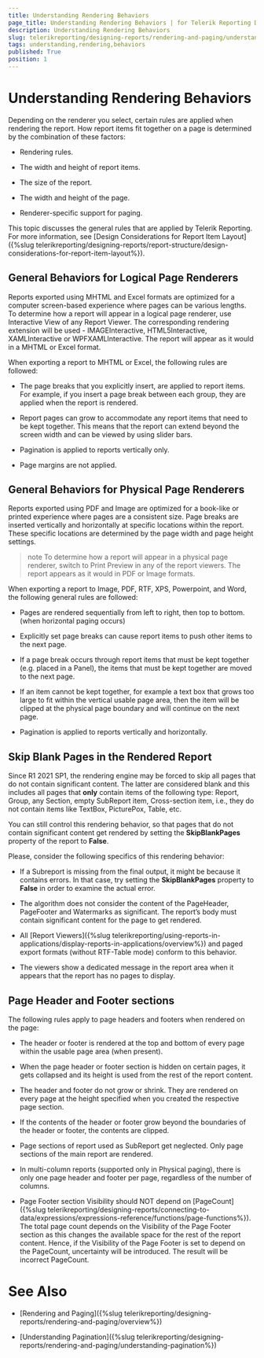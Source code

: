 ```yaml
---
title: Understanding Rendering Behaviors
page_title: Understanding Rendering Behaviors | for Telerik Reporting Documentation
description: Understanding Rendering Behaviors
slug: telerikreporting/designing-reports/rendering-and-paging/understanding-rendering-behaviors
tags: understanding,rendering,behaviors
published: True
position: 1
---
```


# Understanding Rendering Behaviors



Depending on the renderer you select, certain rules are applied when rendering the report. How report items fit together
				on a page is determined by the combination of these factors:
			

* Rendering rules.

* The width and height of report items.

* The size of the report.

* The width and height of the page.

* Renderer-specific support for paging.

This topic discusses the general rules that are applied by Telerik Reporting. For more information, see
				[Design Considerations for Report Item Layout]({%slug telerikreporting/designing-reports/report-structure/design-considerations-for-report-item-layout%}).
			

## General Behaviors for Logical Page Renderers

Reports exported using MHTML and Excel formats are optimized for a computer screen-based experience where pages can be
					various lengths. To determine how a report will appear in a logical page renderer, use Interactive View of any Report Viewer.
					The corresponding rendering extension will be used - IMAGEInteractive, HTML5Interactive, XAMLInteractive or WPFXAMLInteractive.
					The report will appear as it would in a MHTML or Excel format.
				

When exporting a report to MHTML or Excel, the following rules are followed:

* The page breaks that you explicitly insert, are applied to report items. For example, if you insert a page break
						between each group, they are applied when the report is rendered.

* Report pages can grow to accommodate any report items that need to be kept together. This means that the report can
						extend beyond the screen width and can be viewed by using slider bars.

* Pagination is applied to reports vertically only.

* Page margins are not applied.

## General Behaviors for Physical Page Renderers

Reports exported using PDF and Image are optimized for a book-like or printed experience where pages are a consistent
					size. Page breaks are inserted vertically and horizontally at specific locations within the report. These specific
					locations are determined by the page width and page height settings.
				

>note To determine how a report will appear in a physical page renderer, switch to Print Preview in any of the report viewers.						The report appears as it would in PDF or Image formats.					


When exporting a report to Image, PDF, RTF, XPS, Powerpoint, and Word, the following general rules are followed:

* Pages are rendered sequentially from left to right, then top to bottom. (when horizontal paging occurs)

* Explicitly set page breaks can cause report items to push other items to the next page.

* If a page break occurs through report items that must be kept together (e.g. placed in a Panel), the items that must be
						kept together are moved to the next page.
					

* If an item cannot be kept together, for example a text box that grows too large to fit within the vertical
						usable page area, then the item will be clipped at the physical page boundary and will continue on the next page.
					

* Pagination is applied to reports vertically and horizontally.

## Skip Blank Pages in the Rendered Report 

Since R1 2021 SP1, the rendering engine may be forced to skip all pages that do not contain significant content.
          The latter are considered blank and this includes all pages that __only__ contain items of the following type: Report, Group, any Section, empty SubReport item,
          Cross-section item, i.e., they do not contain items like TextBox, PicturePox, Table, etc.
        

You can still control this rendering behavior, so that pages that do not contain significant content get rendered by setting the __SkipBlankPages__ property of
          the report to __False__.
        

Please, consider the following specifics of this rendering behavior:
        

* If a Subreport is missing from the final output, it might be because it contains errors.
              In that case, try setting the __SkipBlankPages__ property to __False__ in order to examine the actual error.
            

* The algorithm does not consider the content of the PageHeader, PageFooter and Watermarks as significant.
              The report’s body must contain significant content for the page to get rendered. 
            

* All [Report Viewers]({%slug telerikreporting/using-reports-in-applications/display-reports-in-applications/overview%}) and paged export formats (without RTF-Table mode) conform to this behavior. 

* The viewers show a dedicated message in the report area when it appears that the report has no pages to display. 

## Page Header and Footer sections

The following rules apply to page headers and footers when rendered on the page:
				

* The header or footer is rendered at the top and bottom of every page within the usable page area (when present).

* When the page header or footer section is hidden on certain pages, it gets collapsed and its height is used from the
            rest of the report content.
          

* The header and footer do not grow or shrink. They are rendered on every page
            at the height specified when you created the respective page section.

* If the contents of the header or footer grow beyond the boundaries of the header or footer, the contents are clipped.

* Page sections of report used as SubReport get neglected. Only page sections of the main report are rendered.

* In multi-column reports (supported only in Physical paging), there is only one page header and footer per page, 
          regardless of the number of columns.

* Page Footer section Visibility should NOT depend on [PageCount]({%slug telerikreporting/designing-reports/connecting-to-data/expressions/expressions-reference/functions/page-functions%}).
              The total page count depends on the Visibility of the Page Footer section as this changes the available space for the rest of the report content. Hence, if the Visibility of the Page Footer is set to depend on the PageCount, uncertainty will be introduced. The result will be incorrect PageCount.
            

# See Also

 * [Rendering and Paging]({%slug telerikreporting/designing-reports/rendering-and-paging/overview%})

 * [Understanding Pagination]({%slug telerikreporting/designing-reports/rendering-and-paging/understanding-pagination%})
